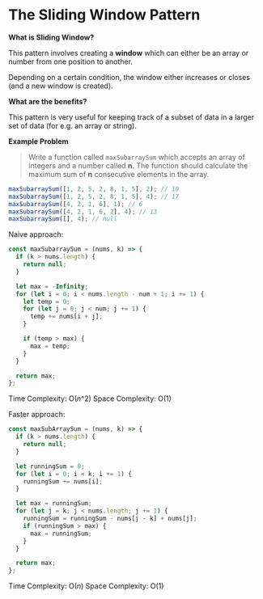 # The Sliding Window Pattern

**What is Sliding Window?**

This pattern involves creating a **window** which can either be an array or number from one position to another.

Depending on a certain condition, the window either increases or closes (and a new window is created).

**What are the benefits?**

This pattern is very useful for keeping track of a subset of data in a larger set of data (for e.g. an array or string).

**Example Problem**

> Write a function called `maxSubarraySum` which accepts an array of integers and a number called **n**. The function should calculate the maximum sum of **n** consecutive elements in the array.

```js
maxSubarraySum([1, 2, 5, 2, 8, 1, 5], 2); // 10
maxSubarraySum([1, 2, 5, 2, 8, 1, 5], 4); // 17
maxSubarraySum([4, 2, 1, 6], 1); // 6
maxSubarraySum([4, 2, 1, 6, 2], 4); // 13
maxSubarraySum([], 4); // null
```

Naive approach:

```js
const maxSubarraySum = (nums, k) => {
  if (k > nums.length) {
    return null;
  }

  let max = -Infinity;
  for (let i = 0; i < nums.length - num + 1; i += 1) {
    let temp = 0;
    for (let j = 0; j < num; j += 1) {
      temp += nums[i + j];
    }

    if (temp > max) {
      max = temp;
    }
  }

  return max;
};
```

Time Complexity: O(_n_^2)
Space Complexity: O(1)

Faster approach:

```js
const maxSubArraySum = (nums, k) => {
  if (k > nums.length) {
    return null;
  }

  let runningSum = 0;
  for (let i = 0; i < k; i += 1) {
    runningSum += nums[i];
  }

  let max = runningSum;
  for (let j = k; j < nums.length; j += 1) {
    runningSum = runningSum - nums[j - k] + nums[j];
    if (runningSum > max) {
      max = runningSum;
    }
  }

  return max;
};
```

Time Complexity: O(_n_)
Space Complexity: O(1)

